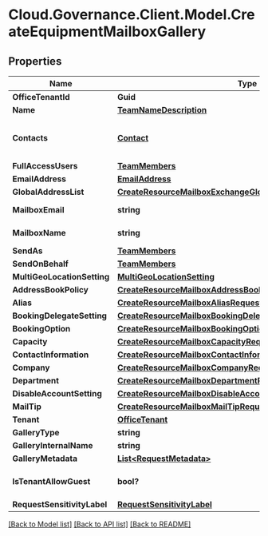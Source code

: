 # Cloud.Governance.Client.Model.CreateEquipmentMailboxGallery
## Properties

Name | Type | Description | Notes
------------ | ------------- | ------------- | -------------
**OfficeTenantId** | **Guid** |  | [optional] 
**Name** | [**TeamNameDescription**](TeamNameDescription.md) |  | [optional] 
**Contacts** | [**Contact**](Contact.md) | Activity model for primary contact,secondary contact | [optional] 
**FullAccessUsers** | [**TeamMembers**](TeamMembers.md) |  | [optional] 
**EmailAddress** | [**EmailAddress**](EmailAddress.md) |  | [optional] 
**GlobalAddressList** | [**CreateResourceMailboxExchangeGlobalAddressListRequestModel**](CreateResourceMailboxExchangeGlobalAddressListRequestModel.md) |  | [optional] 
**MailboxEmail** | **string** |  | [optional] [readonly] 
**MailboxName** | **string** |  | [optional] [readonly] 
**SendAs** | [**TeamMembers**](TeamMembers.md) |  | [optional] 
**SendOnBehalf** | [**TeamMembers**](TeamMembers.md) |  | [optional] 
**MultiGeoLocationSetting** | [**MultiGeoLocationSetting**](MultiGeoLocationSetting.md) |  | [optional] 
**AddressBookPolicy** | [**CreateResourceMailboxAddressBookPolicyRequestModel**](CreateResourceMailboxAddressBookPolicyRequestModel.md) |  | [optional] 
**Alias** | [**CreateResourceMailboxAliasRequestModel**](CreateResourceMailboxAliasRequestModel.md) |  | [optional] 
**BookingDelegateSetting** | [**CreateResourceMailboxBookingDelegateSettingRequestModel**](CreateResourceMailboxBookingDelegateSettingRequestModel.md) |  | [optional] 
**BookingOption** | [**CreateResourceMailboxBookingOptionRequestModel**](CreateResourceMailboxBookingOptionRequestModel.md) |  | [optional] 
**Capacity** | [**CreateResourceMailboxCapacityRequestModel**](CreateResourceMailboxCapacityRequestModel.md) |  | [optional] 
**ContactInformation** | [**CreateResourceMailboxContactInformationRequestModel**](CreateResourceMailboxContactInformationRequestModel.md) |  | [optional] 
**Company** | [**CreateResourceMailboxCompanyRequestModel**](CreateResourceMailboxCompanyRequestModel.md) |  | [optional] 
**Department** | [**CreateResourceMailboxDepartmentRequestModel**](CreateResourceMailboxDepartmentRequestModel.md) |  | [optional] 
**DisableAccountSetting** | [**CreateResourceMailboxDisableAccountRequestModel**](CreateResourceMailboxDisableAccountRequestModel.md) |  | [optional] 
**MailTip** | [**CreateResourceMailboxMailTipRequestModel**](CreateResourceMailboxMailTipRequestModel.md) |  | [optional] 
**Tenant** | [**OfficeTenant**](OfficeTenant.md) |  | [optional] 
**GalleryType** | **string** |  | [optional] 
**GalleryInternalName** | **string** |  | [optional] 
**GalleryMetadata** | [**List&lt;RequestMetadata&gt;**](RequestMetadata.md) |  | [optional] 
**IsTenantAllowGuest** | **bool?** |  | [optional] [default to false]
**RequestSensitivityLabel** | [**RequestSensitivityLabel**](RequestSensitivityLabel.md) |  | [optional] 

[[Back to Model list]](../README.md#documentation-for-models) [[Back to API list]](../README.md#documentation-for-api-endpoints) [[Back to README]](../README.md)

